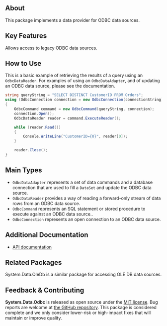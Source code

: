 ## About

This package implements a data provider for ODBC data sources.

## Key Features

Allows access to legacy ODBC data sources.

## How to Use

This is a basic example of retrieving the results of a query using an `OdbcDataReader`. For examples of using an `OdbcDataAdapter`, and of updating an ODBC data source, please see the documentation.

```cs
string queryString = "SELECT DISTINCT CustomerID FROM Orders";
using (OdbcConnection connection = new OdbcConnection(connectionString))
{
    OdbcCommand command = new OdbcCommand(queryString, connection);
    connection.Open();
    OdbcDataReader reader = command.ExecuteReader();

    while (reader.Read())
    {
        Console.WriteLine("CustomerID={0}", reader[0]);
    }

    reader.Close();
}
```

## Main Types

* `OdbcDataAdapter` represents a set of data commands and a database connection that are used to fill a `DataSet` and update the ODBC data source.
* `OdbcDataReader` provides a way of reading a forward-only stream of data rows from an ODBC data source.
* `OdbcCommand` represents an SQL statement or stored procedure to execute against an ODBC data source..
* `OdbcConnection` represents an open connection to an ODBC data source.

## Additional Documentation

* [API documentation](https://learn.microsoft.com/en-us/dotnet/api/system.data.odbc)

## Related Packages

System.Data.OleDb is a similar package for accessing OLE DB data sources.

## Feedback & Contributing

**System.Data.Odbc** is released as open source under the [MIT license](https://licenses.nuget.org/MIT). Bug reports are welcome at [the GitHub repository](https://github.com/dotnet/runtime). This package is considered complete and we only consider lower-risk or high-impact fixes that will maintain or improve quality.